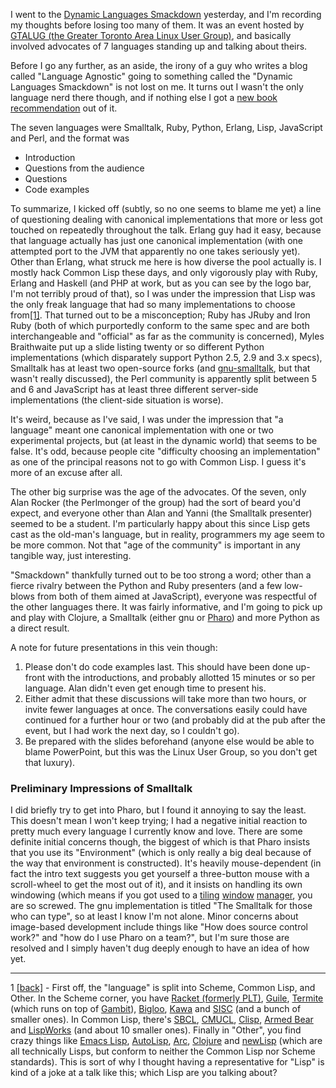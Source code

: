 I went to the [Dynamic Languages Smackdown](http://gtalug.org/wiki/Meetings:2010-12) yesterday, and I'm recording my thoughts before losing too many of them. It was an event hosted by [GTALUG (the Greater Toronto Area Linux User Group)](http://gtalug.org/wiki/Main_Page), and basically involved advocates of 7 languages standing up and talking about theirs.

Before I go any further, as an aside, the irony of a guy who writes a blog called "Language Agnostic" going to something called the "Dynamic Languages Smackdown" is not lost on me. It turns out I wasn't the only language nerd there though, and if nothing else I got a [new book recommendation](http://pragprog.com/titles/btlang/seven-languages-in-seven-weeks) out of it.

The seven languages were Smalltalk, Ruby, Python, Erlang, Lisp, JavaScript and Perl, and the format was


-   Introduction
-   Questions from the audience
-   Questions
-   Code examples


To summarize, I kicked off (subtly, so no one seems to blame me yet) a line of questioning dealing with canonical implementations that more or less got touched on repeatedly throughout the talk. Erlang guy had it easy, because that language actually has just one canonical implementation (with one attempted port to the JVM that apparently no one takes seriously yet). Other than Erlang, what struck me here is how diverse the pool actually is. I mostly hack Common Lisp these days, and only vigorously play with Ruby, Erlang and Haskell (and PHP at work, but as you can see by the logo bar, I'm not terribly proud of that), so I was under the impression that Lisp was the only freak language that had so many implementations to choose from<a name="smackDownn1" href="#smackDownf1">[1]</a>. That turned out to be a misconception; Ruby has JRuby and Iron Ruby (both of which purportedly conform to the same spec and are both interchangeable and "official" as far as the community is concerned), Myles Braithwaite put up a slide listing twenty or so different Python implementations (which disparately support Python 2.5, 2.9 and 3.x specs), Smalltalk has at least two open-source forks (and [gnu-smalltalk](http://smalltalk.gnu.org/), but that wasn't really discussed), the Perl community is apparently split between 5 and 6 and JavaScript has at least three different server-side implementations (the client-side situation is worse).

It's weird, because as I've said, I was under the impression that "a language" meant one canonical implementation with one or two experimental projects, but (at least in the dynamic world) that seems to be false. It's odd, because people cite "difficulty choosing an implementation" as one of the principal reasons not to go with Common Lisp. I guess it's more of an excuse after all.

The other big surprise was the age of the advocates. Of the seven, only Alan Rocker (the Perlmonger of the group) had the sort of beard you'd expect, and everyone other than Alan and Yanni (the Smalltalk presenter) seemed to be a student. I'm particularly happy about this since Lisp gets cast as the old-man's language, but in reality, programmers my age seem to be more common. Not that "age of the community" is important in any tangible way, just interesting.

"Smackdown" thankfully turned out to be too strong a word; other than a fierce rivalry between the Python and Ruby presenters (and a few low-blows from both of them aimed at JavaScript), everyone was respectful of the other languages there. It was fairly informative, and I'm going to pick up and play with Clojure, a Smalltalk (either gnu or [Pharo](http://pharo-project.org/home)) and more Python as a direct result. 

A note for future presentations in this vein though:


1.   Please don't do code examples last. This should have been done up-front with the introductions, and probably allotted 15 minutes or so per language. Alan didn't even get enough time to present his.
1.   Either admit that these discussions will take more than two hours, or invite fewer languages at once. The conversations easily could have continued for a further hour or two (and probably did at the pub after the event, but I had work the next day, so I couldn't go).
1.   Be prepared with the slides beforehand (anyone else would be able to blame PowerPoint, but this was the Linux User Group, so you don't get that luxury).


### <a name="preliminary-impressions-of-smalltalk" href="#preliminary-impressions-of-smalltalk"></a>Preliminary Impressions of Smalltalk

I did briefly try to get into Pharo, but I found it annoying to say the least. This doesn't mean I won't keep trying; I had a negative initial reaction to pretty much every language I currently know and love. There are some definite initial concerns though, the biggest of which is that Pharo insists that you use its "Environment" (which is only really a big deal because of the way that environment is constructed). It's heavily mouse-dependent (in fact the intro text suggests you get yourself a three-button mouse with a scroll-wheel to get the most out of it), and it insists on handling its own windowing (which means if you got used to a [tiling](http://www.bluetile.org/) [window](http://www.nongnu.org/stumpwm/) [manager](http://www.winsplit-revolution.com/), you are so screwed. The gnu implementation is titled "The Smalltalk for those who can type", so at least I know I'm not alone. Minor concerns about image-based development include things like "How does source control work?" and "how do I use Pharo on a team?", but I'm sure those are resolved and I simply haven't dug deeply enough to have an idea of how yet.

* * *

1 <a name="smackDownf1" href="#smackDownn1">[back]</a> - First off, the "language" is split into Scheme, Common Lisp, and Other. In the Scheme corner, you have [Racket (formerly PLT)](http://racket-lang.org/), [Guile](http://www.gnu.org/software/guile/guile.html), [Termite](http://code.google.com/p/termite/) (which runs on top of [Gambit](http://dynamo.iro.umontreal.ca/~gambit/wiki/index.php/Main_Page)), [Bigloo](http://www-sop.inria.fr/mimosa/fp/Bigloo/), [Kawa](http://www.gnu.org/software/kawa/) and [SISC](http://sisc-scheme.org/) (and a bunch of smaller ones). In Common Lisp, there's [SBCL](http://www.sbcl.org/), [CMUCL](http://www.cons.org/cmucl/), [Clisp](http://www.gnu.org/software/clisp/), [Armed Bear](http://common-lisp.net/project/armedbear/) and [LispWorks](http://www.lispworks.com/) (and about 10 smaller ones). Finally in "Other", you find crazy things like [Emacs Lisp](http://www.gnu.org/software/emacs/emacs-lisp-intro/), [AutoLisp](http://en.wikipedia.org/wiki/AutoLISP), [Arc](http://www.paulgraham.com/arc.html), [Clojure](http://clojure.org/) and [newLisp](http://www.newlisp.org/) (which are all technically Lisps, but conform to neither the Common Lisp nor Scheme standards). This is sort of why I thought having a representative for "Lisp" is kind of a joke at a talk like this; which Lisp are you talking about?

<!--  LocalWords:  GTALUG Smalltalk Erlang JVM Haskell PHP JRuby Braithwaite smalltalk Perlmonger Yanni Clojure Pharo 
-->
